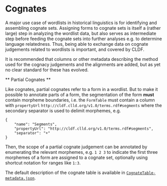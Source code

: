 # Cognates

A major use case of wordlists in historical linguistics is for identifying and assembling
cognate sets. Assigning forms to cognate sets is itself a (rather large) step
in analyzing the wordlist data, but also serves as intermediate step before
feeding the cognate sets into further analyses e.g. to determine language relatedness.
Thus, being able to exchange data on cognate judgements related to wordlists
is important, and covered by CLDF. 

It is recommended that columns or other metadata describing the method used
for the cognacy judgements and the alignments are added, but as yet no clear standard
for these has evolved.

** Partial Cognates **

Like cognates, partial cognates refer to a form in a wordlist. But to make it
possible to annotate parts of a form, the segmentation of the form
**must** contain morpheme boundaries,
i.e. the `FormTable` must contain a column with `propertyUrl`
`http://cldf.clld.org/v1.0/terms.rdf#segments` where the secondary separator
is used to delimit morphemes, e.g.
```
{
    "name": "Segments",
    "propertyUrl": "http://cldf.clld.org/v1.0/terms.rdf#segments",
    "separator": "+"
}
```
Then, the scope of a partial cognate judgement can be annotated by
enumerating the relevant morphemes, e.g. `1 2 3` to
indicate the first three morphemes of a form are assigned to a cognate set,
optionally using shortcut notation for ranges like `1:3`.

The default description of the cognate
table is available in [`CognateTable-metadata.json`](CognateTable-metadata.json).
